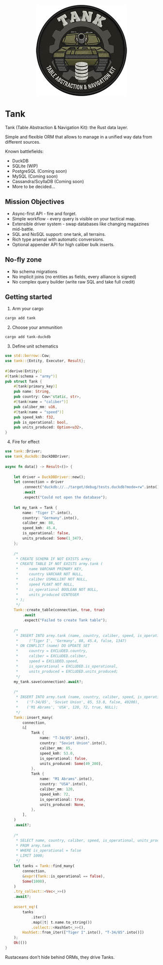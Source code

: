 <div align="center">
    <img width="300" height="300" src="https://github.com/barsdeveloper/tank/blob/master/docs/logo.png?raw=true" alt="Tank: Table Abstraction & Navigation Kit logo featuring a green tank with a gear background and stacked database cylinders" />
</div>

# Tank
Tank (Table Abstraction & Navigation Kit): the Rust data layer.

Simple and flexible ORM that allows to manage in a unified way data from different sources.

Known battlefields:
- DuckDB
- SQLite (WIP)
- PostgreSQL (Coming soon)
- MySQL (Coming soon)
- Cassandra/ScyllaDB (Coming soon)
- More to be decided...

## Mission Objectives
- Async-first API - fire and forget.
- Simple workflow - every query is visible on your tactical map.
- Extensible driver system - swap databases like changing magazines mid-battle.
- SQL and NoSQL support: one tank, all terrains.
- Rich type arsenal with automatic conversions.
- Optional appender API for high caliber bulk inserts.

## No-fly zone
- No schema migrations
- No implicit joins (no entities as fields, every alliance is signed)
- No complex query builder (write raw SQL and take full credit)

## Getting started
1) Arm your cargo
```sh
cargo add tank
```

2) Choose your ammunition
```sh
cargo add tank-duckdb
```

3) Define unit schematics
```rust
use std::borrow::Cow;
use tank::{Entity, Executor, Result};

#[derive(Entity)]
#[tank(schema = "army")]
pub struct Tank {
    #[tank(primary_key)]
    pub name: String,
    pub country: Cow<'static, str>,
    #[tank(name = "caliber")]
    pub caliber_mm: u16,
    #[tank(name = "speed")]
    pub speed_kmh: f32,
    pub is_operational: bool,
    pub units_produced: Option<u32>,
}
```

4) Fire for effect
```rust
use tank::Driver;
use tank_duckdb::DuckDBDriver;

async fn data() -> Result<()> {

    let driver = DuckDBDriver::new();
    let connection = driver
        .connect("duckdb://../target/debug/tests.duckdb?mode=rw".into())
        .await
        .expect("Could not open the database");

    let my_tank = Tank {
        name: "Tiger I".into(),
        country: "Germany".into(),
        caliber_mm: 88,
        speed_kmh: 45.4,
        is_operational: false,
        units_produced: Some(1_347),
    };

    /*
     * CREATE SCHEMA IF NOT EXISTS army;
     * CREATE TABLE IF NOT EXISTS army.tank (
     *     name VARCHAR PRIMARY KEY,
     *     country VARCHAR NOT NULL,
     *     caliber USMALLINT NOT NULL,
     *     speed FLOAT NOT NULL,
     *     is_operational BOOLEAN NOT NULL,
     *     units_produced UINTEGER
     * );
     */
    Tank::create_table(connection, true, true)
        .await
        .expect("Failed to create Tank table");

    /*
     * INSERT INTO army.tank (name, country, caliber, speed, is_operational, units_produced) VALUES
     *     ('Tiger I', 'Germany', 88, 45.4, false, 1347)
     * ON CONFLICT (name) DO UPDATE SET
     *     country = EXCLUDED.country,
     *     caliber = EXCLUDED.caliber,
     *     speed = EXCLUDED.speed,
     *     is_operational = EXCLUDED.is_operational,
     *     units_produced = EXCLUDED.units_produced;
     */
    my_tank.save(connection).await?;

    /*
     * INSERT INTO army.tank (name, country, caliber, speed, is_operational, units_produced) VALUES
     *    ('T-34/85', 'Soviet Union', 85, 53.0, false, 49200),
     *    ('M1 Abrams', 'USA', 120, 72, true, NULL);
     */
    Tank::insert_many(
        connection,
        &[
            Tank {
                name: "T-34/85".into(),
                country: "Soviet Union".into(),
                caliber_mm: 85,
                speed_kmh: 53.0,
                is_operational: false,
                units_produced: Some(49_200),
            },
            Tank {
                name: "M1 Abrams".into(),
                country: "USA".into(),
                caliber_mm: 120,
                speed_kmh: 72,
                is_operational: true,
                units_produced: None,
            },
        ],
    )
    .await?;

    /*
     * SELECT name, country, caliber, speed, is_operational, units_produced
     * FROM army.tank
     * WHERE is_operational = false
     * LIMIT 1000;
     */
    let tanks = Tank::find_many(
        connection,
        &expr!(Tank::is_operational == false),
        Some(1000),
    )
    .try_collect::<Vec<_>>()
    .await?;

    assert_eq!(
        tanks
            .iter()
            .map(|t| t.name.to_string())
            .collect::<HashSet<_>>(),
        HashSet::from_iter(["Tiger I".into(), "T-34/85".into()])
    );
    Ok(())
}
```

Rustaceans don't hide behind ORMs, they drive Tanks.
